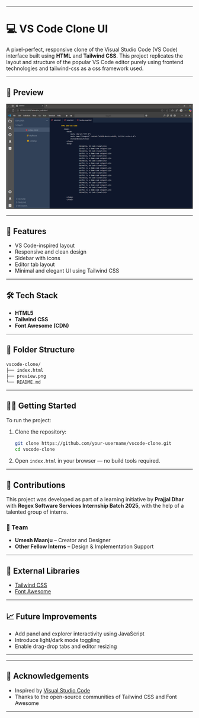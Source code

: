 
---

# 💻 VS Code Clone UI

A pixel-perfect, responsive clone of the Visual Studio Code (VS Code) interface built using **HTML** and **Tailwind CSS**. This project replicates the layout and structure of the popular VS Code editor purely using frontend technologies and tailwind-css as a css framework used.

---

## 📸 Preview

![VS Code Clone Preview](https://github.com/umeshjat7866/VS-code-clone/blob/9713764a834c2740b6dcd09be3337f9675ef49a3/vs01.png)

---

## 🚀 Features

* VS Code-inspired layout
* Responsive and clean design
* Sidebar with icons
* Editor tab layout
* Minimal and elegant UI using Tailwind CSS

---

## 🛠️ Tech Stack

* **HTML5**
* **Tailwind CSS**
* **Font Awesome (CDN)**

---

## 📁 Folder Structure

```
vscode-clone/
├── index.html
├── preview.png
└── README.md
```

---

## 🧑‍💻 Getting Started

To run the project:

1. Clone the repository:

   ```bash
   git clone https://github.com/your-username/vscode-clone.git
   cd vscode-clone
   ```

2. Open `index.html` in your browser — no build tools required.

---

## 📌 Contributions

This project was developed as part of a learning initiative by **Prajjal Dhar** with **Regex Software Services  Internship Batch 2025**, with the help of a talented group of interns.

### 👥 Team

* **Umesh Maanju** – Creator and Designer 
* **Other Fellow Interns** – Design & Implementation Support

---

## 🧩 External Libraries

* [Tailwind CSS](https://tailwindcss.com/)
* [Font Awesome](https://fontawesome.com/)

---

## 📈 Future Improvements

* Add panel and explorer interactivity using JavaScript
* Introduce light/dark mode toggling
* Enable drag-drop tabs and editor resizing

---

 

---

## 🙏 Acknowledgements

* Inspired by [Visual Studio Code](https://code.visualstudio.com/)
* Thanks to the open-source communities of Tailwind CSS and Font Awesome

---
